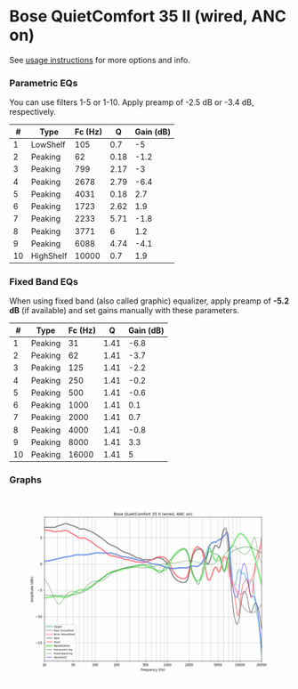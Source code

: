 # Bose QuietComfort 35 II (wired, ANC on)
See [usage instructions](https://github.com/jaakkopasanen/AutoEq#usage) for more options and info.

### Parametric EQs
You can use filters 1-5 or 1-10. Apply preamp of -2.5 dB or -3.4 dB, respectively.

|   # | Type      |   Fc (Hz) |    Q |   Gain (dB) |
|-----|-----------|-----------|------|-------------|
|   1 | LowShelf  |       105 | 0.7  |        -5   |
|   2 | Peaking   |        62 | 0.18 |        -1.2 |
|   3 | Peaking   |       799 | 2.17 |        -3   |
|   4 | Peaking   |      2678 | 2.79 |        -6.4 |
|   5 | Peaking   |      4031 | 0.18 |         2.7 |
|   6 | Peaking   |      1723 | 2.62 |         1.9 |
|   7 | Peaking   |      2233 | 5.71 |        -1.8 |
|   8 | Peaking   |      3771 | 6    |         1.2 |
|   9 | Peaking   |      6088 | 4.74 |        -4.1 |
|  10 | HighShelf |     10000 | 0.7  |         1.9 |

### Fixed Band EQs
When using fixed band (also called graphic) equalizer, apply preamp of **-5.2 dB** (if available) and set gains manually with these parameters.

|   # | Type    |   Fc (Hz) |    Q |   Gain (dB) |
|-----|---------|-----------|------|-------------|
|   1 | Peaking |        31 | 1.41 |        -6.8 |
|   2 | Peaking |        62 | 1.41 |        -3.7 |
|   3 | Peaking |       125 | 1.41 |        -2.2 |
|   4 | Peaking |       250 | 1.41 |        -0.2 |
|   5 | Peaking |       500 | 1.41 |        -0.6 |
|   6 | Peaking |      1000 | 1.41 |         0.1 |
|   7 | Peaking |      2000 | 1.41 |         0.7 |
|   8 | Peaking |      4000 | 1.41 |        -0.8 |
|   9 | Peaking |      8000 | 1.41 |         3.3 |
|  10 | Peaking |     16000 | 1.41 |         5   |

### Graphs
![](./Bose%20QuietComfort%2035%20II%20(wired,%20ANC%20on).png)
